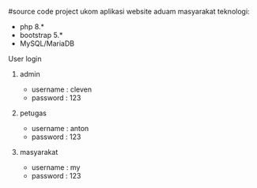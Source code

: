 #source code project ukom aplikasi website aduam masyarakat
teknologi:
 - php  8.*
 - bootstrap 5.*
 - MySQL/MariaDB

User login
 1. admin
    - username : cleven
    - password : 123

 2. petugas
    - username : anton
    - password : 123

 2. masyarakat
    - username : my
    - password : 123

